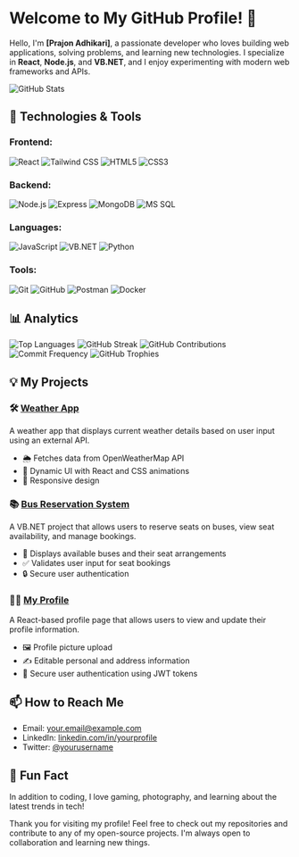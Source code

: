 # Welcome to My GitHub Profile! 👋

Hello, I'm **[Prajon Adhikari]**, a passionate developer who loves building web applications, solving problems, and learning new technologies. I specialize in **React**, **Node.js**, and **VB.NET**, and I enjoy experimenting with modern web frameworks and APIs.

![GitHub Stats](https://github-readme-stats.vercel.app/api?username=Prajon-Adhikari&show_icons=true&hide_title=true&hide=prs&count_private=true&theme=radical)

## 🚀 Technologies & Tools

### Frontend:
![React](https://img.shields.io/badge/React-61DAFB?style=flat-square&logo=react&logoColor=black)
![Tailwind CSS](https://img.shields.io/badge/Tailwind%20CSS-06B6D4?style=flat-square&logo=tailwind-css&logoColor=white)
![HTML5](https://img.shields.io/badge/HTML5-E34F26?style=flat-square&logo=html5&logoColor=white)
![CSS3](https://img.shields.io/badge/CSS3-1572B6?style=flat-square&logo=css3&logoColor=white)

### Backend:
![Node.js](https://img.shields.io/badge/Node.js-339933?style=flat-square&logo=node.js&logoColor=white)
![Express](https://img.shields.io/badge/Express-000000?style=flat-square&logo=express&logoColor=white)
![MongoDB](https://img.shields.io/badge/MongoDB-47A248?style=flat-square&logo=mongodb&logoColor=white)
![MS SQL](https://img.shields.io/badge/MS%20SQL-CC2927?style=flat-square&logo=microsoft-sql-server&logoColor=white)

### Languages:
![JavaScript](https://img.shields.io/badge/JavaScript-F7DF1E?style=flat-square&logo=javascript&logoColor=black)
![VB.NET](https://img.shields.io/badge/VB.NET-5E2C5B?style=flat-square&logo=.net&logoColor=white)
![Python](https://img.shields.io/badge/Python-3776AB?style=flat-square&logo=python&logoColor=white)

### Tools:
![Git](https://img.shields.io/badge/Git-F05032?style=flat-square&logo=git&logoColor=white)
![GitHub](https://img.shields.io/badge/GitHub-181717?style=flat-square&logo=github&logoColor=white)
![Postman](https://img.shields.io/badge/Postman-FF6C37?style=flat-square&logo=postman&logoColor=white)
![Docker](https://img.shields.io/badge/Docker-2496ED?style=flat-square&logo=docker&logoColor=white)

## 📊 Analytics

![Top Languages](https://github-readme-stats.vercel.app/api/top-langs/?username=Prajon-Adhikari&layout=compact&theme=radical)
![GitHub Streak](https://github-readme-streak-stats.herokuapp.com/?user=Prajon-Adhikari&theme=radical)
![GitHub Contributions](https://github-readme-activity-graph.cyclic.app/graph?username=Prajon-Adhikari&theme=radical)
![Commit Frequency](https://github-readme-stats.vercel.app/api/wakatime?username=Prajon-Adhikari&layout=compact&theme=radical)
![GitHub Trophies](https://github-profile-trophy.vercel.app/?username=Prajon-Adhikari&theme=radical&column=5)

## 💡 My Projects

### 🛠 [Weather App](https://github.com/prajon-adhikari/weather-app)
A weather app that displays current weather details based on user input using an external API.

- 🌦️ Fetches data from OpenWeatherMap API
- 🎨 Dynamic UI with React and CSS animations
- 📱 Responsive design

### 📚 [Bus Reservation System](https://github.com/prajon-adhikari/bus-reservation-system)
A VB.NET project that allows users to reserve seats on buses, view seat availability, and manage bookings.

- 🚌 Displays available buses and their seat arrangements
- ✅ Validates user input for seat bookings
- 🔒 Secure user authentication

### 👩‍💻 [My Profile](https://github.com/prajon-adhikari/my-profile)
A React-based profile page that allows users to view and update their profile information.

- 🖼️ Profile picture upload
- ✍️ Editable personal and address information
- 🔐 Secure user authentication using JWT tokens

## 📫 How to Reach Me

- Email: [your.email@example.com](mailto:your.email@example.com)
- LinkedIn: [linkedin.com/in/yourprofile](https://linkedin.com/in/yourprofile)
- Twitter: [@yourusername](https://twitter.com/yourusername)

## 💬 Fun Fact

In addition to coding, I love gaming, photography, and learning about the latest trends in tech!

Thank you for visiting my profile! Feel free to check out my repositories and contribute to any of my open-source projects. I'm always open to collaboration and learning new things.
